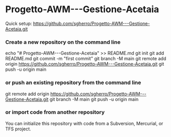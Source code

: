 # Progetto-AWM---Gestione-Acetaia

Quick setup:
https://github.com/sgherro/Progetto-AWM---Gestione-Acetaia.git

### Create a new repository on the command line
echo "# Progetto-AWM---Gestione-Acetaia" >> README.md
git init
git add README.md
git commit -m "first commit"
git branch -M main
git remote add origin https://github.com/sgherro/Progetto-AWM---Gestione-Acetaia.git
git push -u origin main
                
### or push an existing repository from the command line
git remote add origin https://github.com/sgherro/Progetto-AWM---Gestione-Acetaia.git
git branch -M main
git push -u origin main


### or import code from another repository
You can initialize this repository with code from a Subversion, Mercurial, or TFS project.
